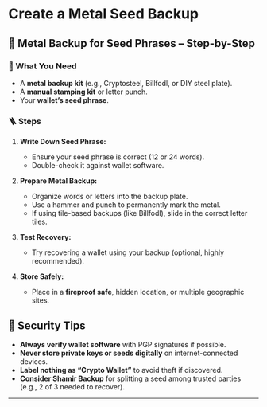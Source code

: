 # Create a Metal Seed Backup

## 🔩 Metal Backup for Seed Phrases – Step-by-Step

### 🔧 What You Need

* A **metal backup kit** (e.g., Cryptosteel, Billfodl, or DIY steel plate).
* A **manual stamping kit** or letter punch.
* Your **wallet’s seed phrase**.

### 🪜 Steps

1. **Write Down Seed Phrase:**

   * Ensure your seed phrase is correct (12 or 24 words).
   * Double-check it against wallet software.

2. **Prepare Metal Backup:**

   * Organize words or letters into the backup plate.
   * Use a hammer and punch to permanently mark the metal.
   * If using tile-based backups (like Billfodl), slide in the correct letter tiles.

3. **Test Recovery:**

   * Try recovering a wallet using your backup (optional, highly recommended).

4. **Store Safely:**

   * Place in a **fireproof safe**, hidden location, or multiple geographic sites.

## 🔐 Security Tips

* **Always verify wallet software** with PGP signatures if possible.
* **Never store private keys or seeds digitally** on internet-connected devices.
* **Label nothing as “Crypto Wallet”** to avoid theft if discovered.
* **Consider Shamir Backup** for splitting a seed among trusted parties (e.g., 2 of 3 needed to recover).

---